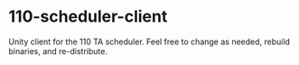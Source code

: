# 110-scheduler-client
Unity client for the 110 TA scheduler. Feel free to change as needed, rebuild binaries, and re-distribute.
